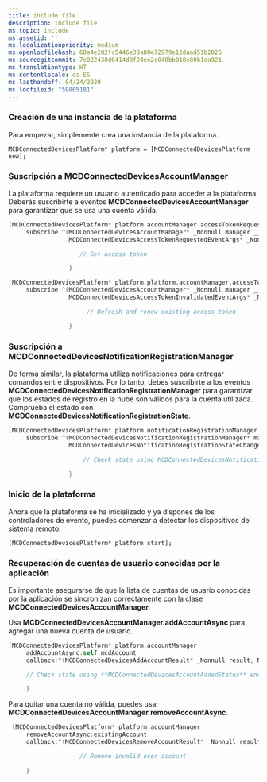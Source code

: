 ```yaml
---
title: include file
description: include file
ms.topic: include
ms.assetid: ''
ms.localizationpriority: medium
ms.openlocfilehash: 60a4e282fc5446e38a80e72979e12daad51b2026
ms.sourcegitcommit: 7e022438d0414d8f24ee2c048bb018c80b1ea921
ms.translationtype: HT
ms.contentlocale: es-ES
ms.lasthandoff: 04/24/2020
ms.locfileid: "59805181"
---
```

### <a name="create-an-instance-of-the-platform"></a>Creación de una instancia de la plataforma

Para empezar, simplemente crea una instancia de la plataforma.

`MCDConnectedDevicesPlatform* platform = [MCDConnectedDevicesPlatform new];`

### <a name="subscribe-to-mcdconnecteddevicesaccountmanager"></a>Suscripción a MCDConnectedDevicesAccountManager

La plataforma requiere un usuario autenticado para acceder a la plataforma.  Deberás suscribirte a eventos **MCDConnectedDevicesAccountManager** para garantizar que se usa una cuenta válida.

```ObjectiveC
[MCDConnectedDevicesPlatform* platform.accountManager.accessTokenRequested
     subscribe:^(MCDConnectedDevicesAccountManager* _Nonnull manager __unused,
                 MCDConnectedDevicesAccessTokenRequestedEventArgs* _Nonnull request __unused) {

                    // Get access token

                 }
```

```ObjectiveC
[MCDConnectedDevicesPlatform* platform.platform.accountManager.accessTokenInvalidated
     subscribe:^(MCDConnectedDevicesAccountManager* _Nonnull manager __unused,
                 MCDConnectedDevicesAccessTokenInvalidatedEventArgs* _Nonnull request) {

                      // Refresh and renew existing access token

                 }
```

### <a name="subscribe-to-mcdconnecteddevicesnotificationregistrationmanager"></a>Suscripción a MCDConnectedDevicesNotificationRegistrationManager

De forma similar, la plataforma utiliza notificaciones para entregar comandos entre dispositivos.  Por lo tanto, debes suscribirte a los eventos **MCDConnectedDevicesNotificationRegistrationManager** para garantizar que los estados de registro en la nube son válidos para la cuenta utilizada.  Comprueba el estado con **MCDConnectedDevicesNotificationRegistrationState**.

```ObjectiveC
[MCDConnectedDevicesPlatform* platform.notificationRegistrationManager.notificationRegistrationStateChanged
     subscribe:^(MCDConnectedDevicesNotificationRegistrationManager* manager __unused,
                 MCDConnectedDevicesNotificationRegistrationStateChangedEventArgs* args __unused) {

                     // Check state using MCDConnectedDevicesNotificationRegistrationState enum

                 }

```

### <a name="start-the-platform"></a>Inicio de la plataforma
Ahora que la plataforma se ha inicializado y ya dispones de los controladores de evento, puedes comenzar a detectar los dispositivos del sistema remoto.  

`[MCDConnectedDevicesPlatform* platform start];`

### <a name="retrieve-user-accounts-known-to-the-app"></a>Recuperación de cuentas de usuario conocidas por la aplicación

Es importante asegurarse de que la lista de cuentas de usuario conocidas por la aplicación se sincronizan correctamente con la clase **MCDConnectedDevicesAccountManager**.

Usa **MCDConnectedDevicesAccountManager.addAccountAsync** para agregar una nueva cuenta de usuario.

```ObjectiveC
[MCDConnectedDevicesPlatform* platform.accountManager
     addAccountAsync:self.mcdAccount
     callback:^(MCDConnectedDevicesAddAccountResult* _Nonnull result, NSError* _Nullable error) {

     // Check state using **MCDConnectedDevicesAccountAddedStatus** enum

     }
```

Para quitar una cuenta no válida, puedes usar **MCDConnectedDevicesAccountManager.removeAccountAsync**.

```ObjectiveC
 [MCDConnectedDevicesPlatform* platform.accountManager
     removeAccountAsync:existingAccount
     callback:^(MCDConnectedDevicesRemoveAccountResult* _Nonnull result __unused, NSError* _Nullable error) {

                    // Remove invalid user account

     }
```